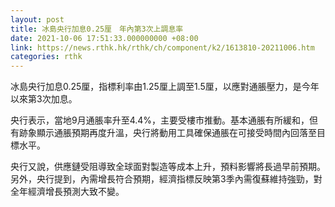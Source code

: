 ```yaml
---
layout: post
title: 冰島央行加息0.25厘　年內第3次上調息率
date: 2021-10-06 17:51:33.000000000 +08:00
link: https://news.rthk.hk/rthk/ch/component/k2/1613810-20211006.htm
categories: rthk
---
```


冰島央行加息0.25厘，指標利率由1.25厘上調至1.5厘，以應對通脹壓力，是今年以來第3次加息。

央行表示，當地9月通脹率升至4.4%，主要受樓市推動。基本通脹有所緩和，但有跡象顯示通脹預期再度升溫，央行將動用工具確保通脹在可接受時間內回落至目標水平。

央行又說，供應鏈受阻導致全球面對製造等成本上升，預料影響將長過早前預期。另外，央行提到，內需增長符合預期，經濟指標反映第3季內需復蘇維持強勁，對全年經濟增長預測大致不變。
